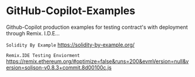 # GitHub-Copilot-Examples

Github-Copilot production examples for testing contract's with deployment through Remix. I.D.E...

```Solidity By Example``` https://solidity-by-example.org/

```Remix.IDE Testing Enviorment``` https://remix.ethereum.org/#optimize=false&runs=200&evmVersion=null&version=soljson-v0.8.3+commit.8d00100c.js


